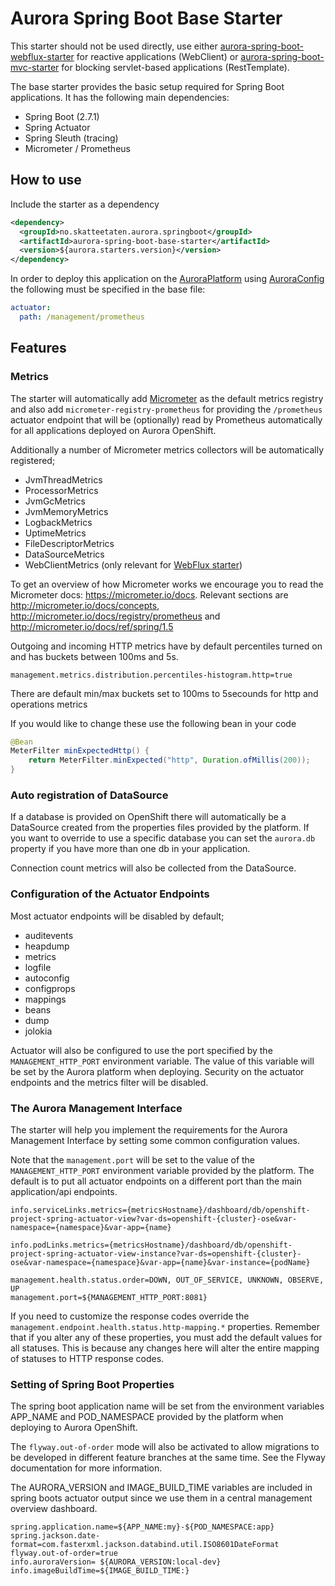 # Aurora Spring Boot Base Starter

This starter should not be used directly, use either [aurora-spring-boot-webflux-starter](https://github.com/Skatteetaten/aurora-spring-boot-webflux-starter) for reactive applications (WebClient) 
or [aurora-spring-boot-mvc-starter](https://github.com/Skatteetaten/aurora-spring-boot-mvc-starter) for blocking servlet-based applications (RestTemplate).

The base starter provides the basic setup required for Spring Boot applications.
It has the following main dependencies:
- Spring Boot (2.7.1)
- Spring Actuator
- Spring Sleuth (tracing)
- Micrometer / Prometheus

## How to use
Include the starter as a dependency

```xml
<dependency>
  <groupId>no.skatteetaten.aurora.springboot</groupId>
  <artifactId>aurora-spring-boot-base-starter</artifactId>
  <version>${aurora.starters.version}</version>
</dependency>
```

In order to deploy this application on the [AuroraPlatform](https://skatteetaten.github.io/aurora) using [AuroraConfig](https://skatteetaten.github.io/aurora/documentation/aurora-config/) the following must be specified in the base file:

```yaml
actuator:
  path: /management/prometheus
```

## Features

### Metrics

The starter will automatically add [Micrometer](http://micrometer.io) as the default
metrics registry and also add `micrometer-registry-prometheus` for providing the `/prometheus` actuator endpoint that
will be (optionally) read by Prometheus automatically for all applications deployed on Aurora OpenShift.

Additionally a number of Micrometer metrics collectors will be automatically registered;

* JvmThreadMetrics
* ProcessorMetrics
* JvmGcMetrics
* JvmMemoryMetrics
* LogbackMetrics
* UptimeMetrics
* FileDescriptorMetrics
* DataSourceMetrics
* WebClientMetrics (only relevant for [WebFlux starter](https://github.com/Skatteetaten/aurora-spring-boot-webflux-starter))

To get an overview of how Micrometer works we encourage you to read the Micrometer docs:
https://micrometer.io/docs. Relevant sections are http://micrometer.io/docs/concepts, http://micrometer.io/docs/registry/prometheus and http://micrometer.io/docs/ref/spring/1.5

Outgoing and incoming HTTP metrics have by default percentiles turned on and has buckets between 100ms and 5s.
```properties
management.metrics.distribution.percentiles-histogram.http=true
```

There are default min/max buckets set to 100ms to 5secounds for http and operations metrics

If you would like to change these use the following bean in your code

```java
@Bean
MeterFilter minExpectedHttp() {
    return MeterFilter.minExpected("http", Duration.ofMillis(200));
}
```


### Auto registration of DataSource

If a database is provided on OpenShift there will automatically be a DataSource created from the properties files provided
by the platform. If you want to override to use a specific database you can set the `aurora.db` property if you have more
than one db in your application.

Connection count metrics will also be collected from the DataSource.

### Configuration of the Actuator Endpoints

Most actuator endpoints will be disabled by default;

* auditevents
* heapdump
* metrics
* logfile
* autoconfig
* configprops
* mappings
* beans
* dump
* jolokia

Actuator will also be configured to use the port specified by the `MANAGEMENT_HTTP_PORT` environment variable. The
value of this variable will be set by the Aurora platform when deploying. Security on the actuator endpoints and the
metrics filter will be disabled.


### The Aurora Management Interface

The starter will help you implement the requirements for the Aurora Management Interface by setting some common
configuration values.

Note that the `management.port` will be set to the value of the `MANAGEMENT_HTTP_PORT` environment variable provided
by the platform. The default is to put all actuator endpoints on a different port than the main application/api
endpoints.

```properties
info.serviceLinks.metrics={metricsHostname}/dashboard/db/openshift-project-spring-actuator-view?var-ds=openshift-{cluster}-ose&var-namespace={namespace}&var-app={name}

info.podLinks.metrics={metricsHostname}/dashboard/db/openshift-project-spring-actuator-view-instance?var-ds=openshift-{cluster}-ose&var-namespace={namespace}&var-app={name}&var-instance={podName}

management.health.status.order=DOWN, OUT_OF_SERVICE, UNKNOWN, OBSERVE, UP
management.port=${MANAGEMENT_HTTP_PORT:8081}
```

If you need to customize the response codes override the `management.endpoint.health.status.http-mapping.*` properties.
Remember that if you alter any of these properties, you must add the default values for all statuses.
This is because any changes here will alter the entire mapping of statuses to HTTP response codes.

### Setting of Spring Boot Properties

The spring boot application name will be set from the environment variables APP_NAME and POD_NAMESPACE provided by the
platform when deploying to Aurora OpenShift.

The `flyway.out-of-order` mode will also be activated to allow migrations to be developed in different feature branches
at the same time. See the Flyway documentation for more information.

The AURORA_VERSION and IMAGE_BUILD_TIME variables are included in spring boots actuator output since we use them in a central
management overview dashboard.

```properties
spring.application.name=${APP_NAME:my}-${POD_NAMESPACE:app}
spring.jackson.date-format=com.fasterxml.jackson.databind.util.ISO8601DateFormat
flyway.out-of-order=true
info.auroraVersion= ${AURORA_VERSION:local-dev}
info.imageBuildTime=${IMAGE_BUILD_TIME:}
```

